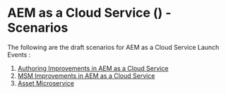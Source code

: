# AEM as a Cloud Service () - Scenarios

The following are the draft scenarios for AEM as a Cloud Service Launch Events :

1. [Authoring Improvements in AEM as a Cloud Service](./01_Authoring_Improvement/README.md)
2. [MSM Improvements in AEM as a Cloud Service](./02_MSM_Improvements/README.md)
3. [Asset Microservice](./03_Asset_Microservice/README.md)

